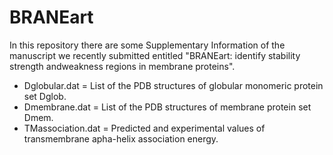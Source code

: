# BRANEart

In this repository there are some Supplementary Information of the manuscript we recently submitted entitled "BRANEart: identify stability strength andweakness regions in membrane proteins".

- Dglobular.dat = List of the PDB structures of globular monomeric protein set Dglob.
- Dmembrane.dat = List of the PDB structures of membrane protein set Dmem.  
- TMassociation.dat = Predicted and experimental values of transmembrane apha-helix association energy.
